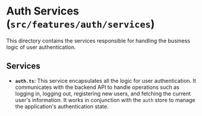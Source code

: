 # Auth Services (`src/features/auth/services`)

This directory contains the services responsible for handling the business logic of user authentication.

## Services

-   **`auth.ts`**: This service encapsulates all the logic for user authentication. It communicates with the backend API to handle operations such as logging in, logging out, registering new users, and fetching the current user's information. It works in conjunction with the `auth` store to manage the application's authentication state. 